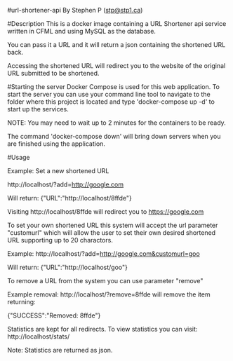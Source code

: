 #url-shortener-api 
By Stephen P (stp@stp1.ca)

#Description
This is a docker image containing a URL Shortener api service written in CFML and using MySQL as the database. 

You can pass it a URL and it will return a json containing the shortened URL back. 

Accessing the shortened URL will redirect you to the website of the original URL submitted to be shortened. 


#Starting the server
Docker Compose is used for this web application. To start the server you can use your command line tool to navigate to the folder where this project is located and type 'docker-compose up -d' to start up the services. 

NOTE: You may need to wait up to 2 minutes for the containers to be ready. 

The command  'docker-compose down' will bring down servers when you are finished using the application.

#Usage

Example: 
Set a new shortened URL

http://localhost/?add=http://google.com

Will return:
 {"URL":"http://localhost/8ffde"} 

 Visiting http://localhost/8ffde will redirect you to https://google.com

To set your own shortened URL this system will accept the url parameter "customurl" which will allow the user to set their own desired shortened URL supporting up to 20 charactors. 

Example: 
http://localhost/?add=http://google.com&customurl=goo 

Will return: 
{"URL":"http://localhost/goo"} 


 To remove a URL from the system you can use parameter "remove"

 Example removal: 
 http://localhost/?remove=8ffde will remove the item returning: 

{"SUCCESS":"Removed: 8ffde"} 

Statistics are kept for all redirects. To view statistics you can visit: 
http://localhost/stats/

Note: Statistics are returned as json.